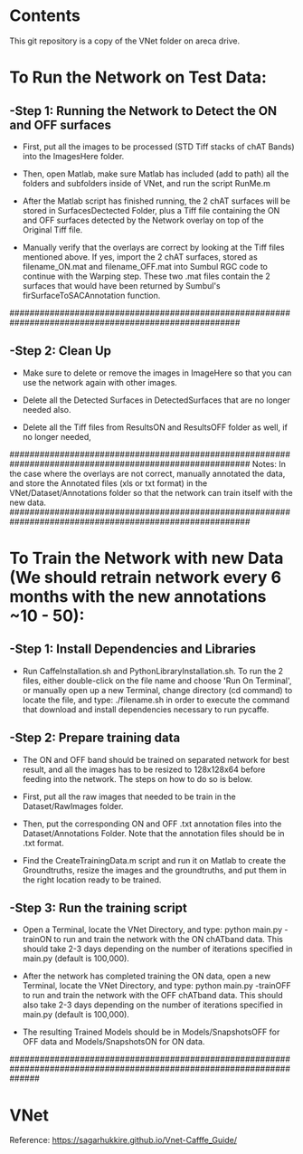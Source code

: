 # Contents
This git repository is a copy of the VNet folder on areca drive.

# To Run the Network on Test Data:

## -Step 1: Running the Network to Detect the ON and OFF surfaces 
+ First, put all the images to be processed (STD Tiff stacks of chAT Bands) into the ImagesHere folder.

+ Then, open Matlab, make sure Matlab has included (add to path) all the folders and subfolders inside of VNet, and run the script RunMe.m

+ After the Matlab script has finished running, the 2 chAT surfaces will be stored in SurfacesDectected Folder, plus a Tiff file containing the ON and OFF surfaces detected by the Network overlay on top of the Original Tiff file.

+ Manually verify that the overlays are correct by looking at the Tiff files mentioned above. If yes, import the 2 chAT surfaces, stored as filename_ON.mat and filename_OFF.mat into Sumbul RGC code to continue with the Warping step. These two .mat files contain the 2 surfaces that would have been returned by Sumbul's firSurfaceToSACAnnotation function.

######################################################################################################

## -Step 2: Clean Up
+ Make sure to delete or remove the images in ImageHere so that you can use the network again with other images.

+ Delete all the Detected Surfaces in DetectedSurfaces that are no longer needed also.

+ Delete all the Tiff files from ResultsON and ResultsOFF folder as well, if no longer needed,

########################################################################################################
Notes: In the case where the overlays are not correct, manually annotated the data, and store the Annotated files (xls or txt format) in the VNet/Dataset/Annotations folder so that the network can train itself with the new data.
########################################################################################################

# To Train the Network with new Data (We should retrain network every 6 months with the new annotations ~10 - 50):

## -Step 1: Install Dependencies and Libraries 
+ Run CaffeInstallation.sh and PythonLibraryInstallation.sh. To run the 2 files, either double-click on the file name and choose 'Run On Terminal', or manually open up a new Terminal, change directory (cd command) to locate the file, and type:
            ./filename.sh 
in order to execute the command that download and install dependencies necessary to run pycaffe.

## -Step 2: Prepare training data
+ The ON and OFF band should be trained on separated network for best result, and all the images has to be resized to 128x128x64 before feeding into the network. The steps on how to do so is below.

+ First, put all the raw images that needed to be train in the Dataset/RawImages folder.

+ Then, put the corresponding ON and OFF .txt annotation files into the Dataset/Annotations Folder. Note that the annotation files should be in .txt format.

+ Find the CreateTrainingData.m script and run it on Matlab to create the Groundtruths, resize the images and the groundtruths, and put them in the right location ready to be trained.

## -Step 3: Run the training script
+ Open a Terminal, locate the VNet Directory, and type: python main.py -trainON to run and train the network with the ON chATband data. This should take 2-3 days depending on the number of iterations specified in main.py (default is 100,000).

+ After the network has completed training the ON data, open a new Terminal, locate the VNet Directory, and type: python main.py -trainOFF to run and train the network with the OFF chATband data. This should also take 2-3 days depending on the number of iterations specified in main.py (default is 100,000).

+ The resulting Trained Models should be in Models/SnapshotsOFF for OFF data and Models/SnapshotsON for ON data.
 
######################################################################################################################
# VNet
Reference: https://sagarhukkire.github.io/Vnet-Cafffe_Guide/

 

 
 



 



 
 



 

